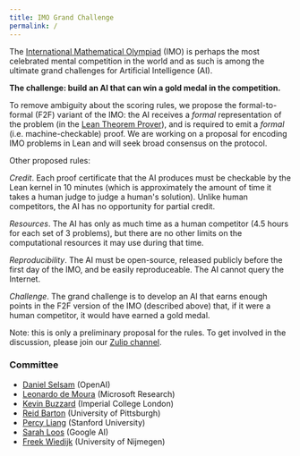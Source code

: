 ```yaml
---
title: IMO Grand Challenge
permalink: /
---
```


The [International Mathematical Olympiad](https://www.imo-official.org/) (IMO) is perhaps the most celebrated mental competition in the world and as such is among the ultimate grand challenges for Artificial Intelligence (AI).

**The challenge: build an AI that can win a gold medal in the competition.**

To remove ambiguity about the scoring rules, we propose the formal-to-formal (F2F) variant of the IMO: the AI receives a *formal* representation of the problem (in the [Lean Theorem Prover](https://leanprover.github.io/)), and is required to emit a *formal* (i.e. machine-checkable) proof.
We are working on a proposal for encoding IMO problems in Lean and will seek broad consensus on the protocol.

Other proposed rules:

*Credit*. Each proof certificate that the AI produces must be checkable by the Lean kernel in 10 minutes (which is approximately the amount of time it takes a human judge to judge a human's solution). Unlike human competitors, the AI has no opportunity for partial credit.

*Resources*. The AI has only as much time as a human competitor (4.5 hours for each set of 3 problems), but there are no other limits on the computational resources it may use during that time.

*Reproducibility*. The AI must be open-source, released publicly before the first day of the IMO, and be easily reproduceable. The AI cannot query the Internet.

*Challenge*. The grand challenge is to develop an AI that earns enough points in the F2F version of the IMO (described above) that, if it were a human competitor, it would have earned a gold medal.

Note: this is only a preliminary proposal for the rules. To get involved in the discussion, please join our [Zulip channel](https://leanprover.zulipchat.com/#narrow/stream/208328-IMO-grand-challenge).

### Committee

- [Daniel Selsam](https://dselsam.github.io/) (OpenAI)
- [Leonardo de Moura](https://leodemoura.github.io/) (Microsoft Research)
- [Kevin Buzzard](http://wwwf.imperial.ac.uk/~buzzard/) (Imperial College London)
- [Reid Barton](https://en.wikipedia.org/wiki/Reid_W._Barton) (University of Pittsburgh)
- [Percy Liang](https://cs.stanford.edu/~pliang/) (Stanford University)
- [Sarah Loos](https://sarahmloos.wordpress.com/) (Google AI)
- [Freek Wiedijk](https://www.cs.ru.nl/~freek/index.html) (University of Nijmegen)
